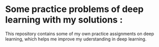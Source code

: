 # Some practice problems of deep learning with my solutions :
This repository contains some of my own practice assignments on deep learning, which helps me improve my uderstanding in deep learning.
